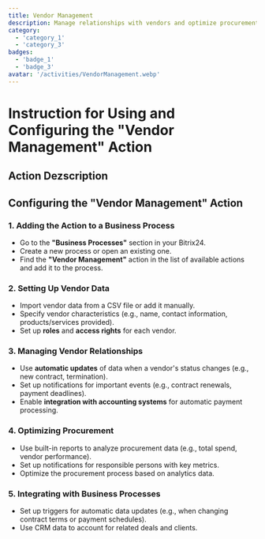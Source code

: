 ```yaml
---
title: Vendor Management
description: Manage relationships with vendors and optimize procurement.
category: 
  - 'category_1'
  - 'category_3'
badges: 
  - 'badge_1'
  - 'badge_3'
avatar: '/activities/VendorManagement.webp'
---
```


# Instruction for Using and Configuring the "Vendor Management" Action

## Action Dezscription

## **Configuring the "Vendor Management" Action**

### 1. Adding the Action to a Business Process
- Go to the **"Business Processes"** section in your Bitrix24.
- Create a new process or open an existing one.
- Find the **"Vendor Management"** action in the list of available actions and add it to the process.

### 2. Setting Up Vendor Data
- Import vendor data from a CSV file or add it manually.
- Specify vendor characteristics (e.g., name, contact information, products/services provided).
- Set up **roles** and **access rights** for each vendor.

### 3. Managing Vendor Relationships
- Use **automatic updates** of data when a vendor's status changes (e.g., new contract, termination).
- Set up notifications for important events (e.g., contract renewals, payment deadlines).
- Enable **integration with accounting systems** for automatic payment processing.

### 4. Optimizing Procurement
- Use built-in reports to analyze procurement data (e.g., total spend, vendor performance).
- Set up notifications for responsible persons with key metrics.
- Optimize the procurement process based on analytics data.

### 5. Integrating with Business Processes
- Set up triggers for automatic data updates (e.g., when changing contract terms or payment schedules).
- Use CRM data to account for related deals and clients.
